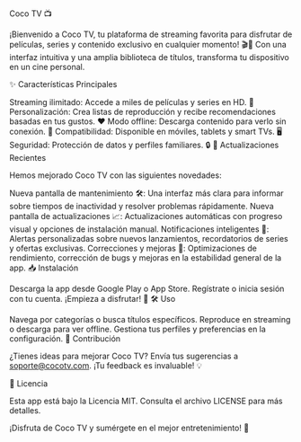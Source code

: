 Coco TV 📺

¡Bienvenido a Coco TV, tu plataforma de streaming favorita para disfrutar de películas, series y contenido exclusivo en cualquier momento! 🎬🍿 Con una interfaz intuitiva y una amplia biblioteca de títulos, transforma tu dispositivo en un cine personal.

✨ Características Principales

Streaming ilimitado: Accede a miles de películas y series en HD. 🎥
Personalización: Crea listas de reproducción y recibe recomendaciones basadas en tus gustos. ❤️
Modo offline: Descarga contenido para verlo sin conexión. 📱
Compatibilidad: Disponible en móviles, tablets y smart TVs. 🖥️
Seguridad: Protección de datos y perfiles familiares. 🔒
🚀 Actualizaciones Recientes

Hemos mejorado Coco TV con las siguientes novedades:

Nueva pantalla de mantenimiento 🛠️: Una interfaz más clara para informar sobre tiempos de inactividad y resolver problemas rápidamente.
Nueva pantalla de actualizaciones 📈: Actualizaciones automáticas con progreso visual y opciones de instalación manual.
Notificaciones inteligentes 🔔: Alertas personalizadas sobre nuevos lanzamientos, recordatorios de series y ofertas exclusivas.
Correcciones y mejoras 🔧: Optimizaciones de rendimiento, corrección de bugs y mejoras en la estabilidad general de la app.
📥 Instalación

Descarga la app desde Google Play o App Store.
Regístrate o inicia sesión con tu cuenta.
¡Empieza a disfrutar! 🎉
🛠️ Uso

Navega por categorías o busca títulos específicos.
Reproduce en streaming o descarga para ver offline.
Gestiona tus perfiles y preferencias en la configuración.
🤝 Contribución

¿Tienes ideas para mejorar Coco TV? Envía tus sugerencias a soporte@cocotv.com. ¡Tu feedback es invaluable! 💡

📄 Licencia

Esta app está bajo la Licencia MIT. Consulta el archivo LICENSE para más detalles.

¡Disfruta de Coco TV y sumérgete en el mejor entretenimiento! 🌟

